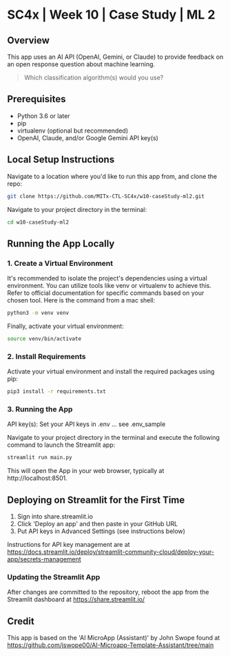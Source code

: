 # SC4x | Week 10 | Case Study | ML 2

## Overview
This app uses an AI API (OpenAI, Gemini, or Claude) to provide feedback on an open response question about machine learning.
>Which classification algorithm(s) would you use?

## Prerequisites
- Python 3.6 or later
- pip
- virtualenv (optional but recommended)
- OpenAI, Claude, and/or Google Gemini API key(s)

## Local Setup Instructions

Navigate to a location where you'd like to run this app from, and clone the repo:

```bash
git clone https://github.com/MITx-CTL-SC4x/w10-caseStudy-ml2.git
```

Navigate to your project directory in the terminal:
```bash
cd w10-caseStudy-ml2
```

## Running the App Locally

### 1. Create a Virtual Environment

It's recommended to isolate the project's dependencies using a virtual environment. You can utilize tools like venv or virtualenv to achieve this. Refer to official documentation for specific commands based on your chosen tool. Here is the command from a mac shell:
```bash
python3 -m venv venv
```

Finally, activate your virtual environment:
```bash
source venv/bin/activate
```

### 2. Install Requirements
Activate your virtual environment and install the required packages using pip:
```bash
pip3 install -r requirements.txt
```

### 3. Running the App

API key(s): Set your API keys in .env ... see .env_sample

Navigate to your project directory in the terminal and execute the following command to launch the Streamlit app:
```bash
streamlit run main.py
```

This will open the App in your web browser, typically at http://localhost:8501.

## Deploying on Streamlit for the First Time

1. Sign into share.streamlit.io
2. Click 'Deploy an app' and then paste in your GitHub URL
3. Put API keys in Advanced Settings (see instructions below)

Instructions for API key management are at https://docs.streamlit.io/deploy/streamlit-community-cloud/deploy-your-app/secrets-management

### Updating the Streamlit App

After changes are committed to the repository, reboot the app from the Streamlit dashboard at https://share.streamlit.io/

## Credit
This app is based on the 'AI MicroApp (Assistant)' by John Swope found at https://github.com/jswope00/AI-Microapp-Template-Assistant/tree/main
